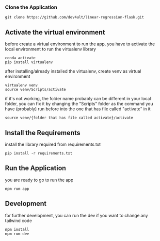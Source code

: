 ### Clone the Application

```
git clone https://github.com/dev4ult/linear-regression-flask.git
```

## Activate the virtual environment

before create a virtual environment to run the app, you have to activate the local environment to run the virtualenv library

```
conda activate
pip install virtualenv
```

after installing/already installed the virtualenv, create venv as virtual environment

```
virtualenv venv
source venv/Scripts/activate
```

if it's not working, the folder name probably can be different in your local folder, you can fix it by changing the "Scripts" folder as the command you have (probably) run before into the one that has file called "activate" in it

```
source venv/{folder that has file called activate}/activate
```

## Install the Requirements

install the library required from requirements.txt

```
pip install -r requirements.txt
```

## Run the Application

you are ready to go to run the app

```
npm run app
```

## Development

for further development, you can run the dev if you want to change any tailwind code

```
npm install
npm run dev
```
